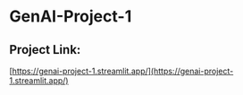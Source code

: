 # GenAI-Project-1

## Project Link:
[https://genai-project-1.streamlit.app/](https://genai-project-1.streamlit.app/)
